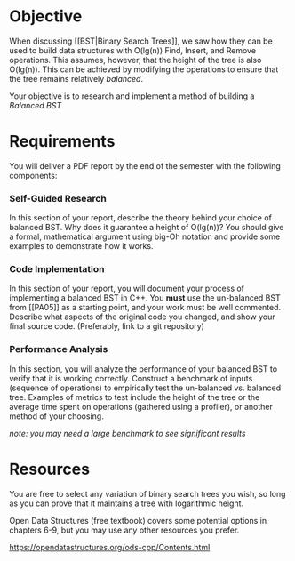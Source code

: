
# Objective

When discussing [[BST|Binary Search Trees]], we saw how they can be used to build data structures with O(lg(n)) Find, Insert, and Remove operations. This assumes, however, that the height of the tree is also O(lg(n)). This can be achieved by modifying the operations to ensure that the tree remains relatively _balanced_.

Your objective is to research and implement a method of building a _Balanced BST_

# Requirements

You will deliver a PDF report by the end of the semester with the following components:

### Self-Guided Research

In this section of your report, describe the theory behind your choice of balanced BST. Why does it guarantee a height of O(lg(n))? You should give a formal, mathematical argument using big-Oh notation and provide some examples to demonstrate how it works.

### Code Implementation

In this section of your report, you will document your process of implementing a balanced BST in C++. You **must** use the un-balanced BST from [[PA05]] as a starting point, and your work must be well commented.
Describe what aspects of the original code you changed, and show your final source code. (Preferably, link to a git repository)

### Performance Analysis

In this section, you will analyze the performance of your balanced BST to verify that it is working correctly. Construct a benchmark of inputs (sequence of operations) to empirically test the un-balanced vs. balanced tree. Examples of metrics to test include the height of the tree or the average time spent on operations (gathered using a profiler), or another method of your choosing.

_note: you may need a large benchmark to see significant results_

# Resources

You are free to select any variation of binary search trees you wish, so long as you can prove that it maintains a tree with logarithmic height.

Open Data Structures (free textbook) covers some potential options in chapters 6-9, but you may use any other resources you prefer.

https://opendatastructures.org/ods-cpp/Contents.html